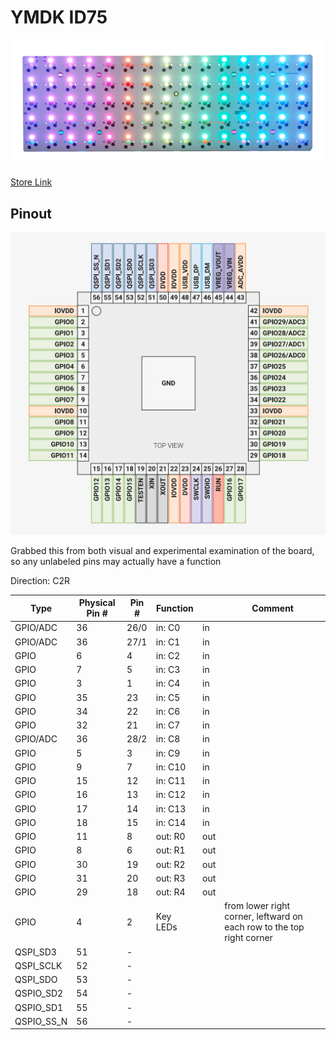 # YMDK ID75

![ID75](./assets/ymdk-id75-product.png)

[Store Link](https://ymdkey.com/products/id75-idobe-75-hotswap-pcb-aluminum-plate?variant=41429576450109)


## Pinout

![pinout](./assets/rp2040-pinout.png)

Grabbed this from both visual and experimental examination of the board,
so any unlabeled pins may actually have a function

Direction: C2R


| Type       | Physical Pin # | Pin # | Function |     | Comment                                                               |
|------------|----------------|-------|----------|-----|-----------------------------------------------------------------------|
| GPIO/ADC   | 36             | 26/0  | in:  C0  | in  |                                                                       |
| GPIO/ADC   | 36             | 27/1  | in:  C1  | in  |                                                                       |
| GPIO       | 6              | 4     | in:  C2  | in  |                                                                       |
| GPIO       | 7              | 5     | in:  C3  | in  |                                                                       |
| GPIO       | 3              | 1     | in:  C4  | in  |                                                                       |
| GPIO       | 35             | 23    | in:  C5  | in  |                                                                       |
| GPIO       | 34             | 22    | in:  C6  | in  |                                                                       |
| GPIO       | 32             | 21    | in:  C7  | in  |                                                                       |
| GPIO/ADC   | 36             | 28/2  | in:  C8  | in  |                                                                       |
| GPIO       | 5              | 3     | in:  C9  | in  |                                                                       |
| GPIO       | 9              | 7     | in:  C10 | in  |                                                                       |
| GPIO       | 15             | 12    | in:  C11 | in  |                                                                       |
| GPIO       | 16             | 13    | in:  C12 | in  |                                                                       |
| GPIO       | 17             | 14    | in:  C13 | in  |                                                                       |
| GPIO       | 18             | 15    | in:  C14 | in  |                                                                       |
| GPIO       | 11             | 8     | out: R0  | out |                                                                       |
| GPIO       | 8              | 6     | out: R1  | out |                                                                       |   
| GPIO       | 30             | 19    | out: R2  | out |                                                                       | 
| GPIO       | 31             | 20    | out: R3  | out |                                                                       |
| GPIO       | 29             | 18    | out: R4  | out |                                                                       |
| GPIO       | 4              | 2     | Key LEDs |     | from lower right corner, leftward on each row to the top right corner |
| QSPI_SD3   | 51             | -     |          |     |                                                                       |
| QSPI_SCLK  | 52             | -     |          |     |                                                                       |
| QSPI_SDO   | 53             | -     |          |     |                                                                       |
| QSPIO_SD2  | 54             | -     |          |     |                                                                       |
| QSPIO_SD1  | 55             | -     |          |     |                                                                       |
| QSPIO_SS_N | 56             | -     |          |     |                                                                       |
